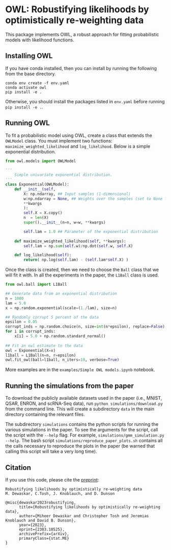 # OWL: Robustifying likelihoods by optimistically re-weighting data

This package implements OWL, a robust approach for fitting probabilistic models 
with likelihood functions.

## Installing OWL

If you have conda installed, then you can install by running the following from the base directory.

```
conda env create -f env.yaml
conda activate owl
pip install -e .
```

Otherwise, you should install the packages listed in `env.yaml` before running `pip install -e .`.

## Running OWL

To fit a probabilistic model using OWL, create a class that extends the `OWLModel` class. You must implement two functions: `maximize_weighted_likelihood` and `log_likelihood`. Below is a simple exponential distribution. 

```python
from owl.models import OWLModel

'''
    Simple univariate exponential distribution.
'''
class Exponential(OWLModel):
    def __init__(self, 
        X: np.ndarray, ## Input samples (1-dimensional)
        w:np.ndarray = None, ## Weights over the samples (set to None for uniform)
        **kwargs
        ):
        self.X = X.copy()
        n  = len(X)
        super().__init__(n=n, w=w, **kwargs)

        self.lam = 1.0 ## Parameter of the exponential distribution
    
    def maximize_weighted_likelihood(self, **kwargs):
        self.lam = np.sum(self.w)/np.dot(self.w, self.X)

    def log_likelihood(self):
        return( np.log(self.lam) - (self.lam*self.X) )
```

Once the class is created, then we need to choose the `Ball` class that we will fit it with. In all the experiments in the paper, the `L1Ball` class is used. 

```python
from owl.ball import L1Ball

## Generate data from an exponential distribution
n = 1000
lam = 5.0
x = np.random.exponential(scale=(1./lam), size=n)

## Randomly corrupt 5 percent of the data
epsilon = 0.05
corrupt_inds = np.random.choice(n, size=int(n*epsilon), replace=False)
for i in corrupt_inds:
    x[i] = 5.0 + np.random.standard_normal()
   
## Fit an owl estimate to the data
owl = Exponential(X=x)
l1ball = L1Ball(n=n, r=epsilon)
owl.fit_owl(ball=l1ball, n_iters=10, verbose=True)
```

More examples are in the `examples/Simple OWL models.ipynb` notebook.

## Running the simulations from the paper

 To download the publicly available datasets used in the paper (i.e., MNIST, QSAR, ENRON, and scRNA-Seq data), run `python simulations/download.py` from the command line. This will create a subdirectory `data` in the main directory containing the relevant files.

The subdirectory `simulations` contains the python scripts for running the various simulations in the paper. To see the arguments for the script, call the script with the `--help` flag. For example, `simulations/gmm_simulation.py --help`. The bash script `simulations/reproduce_paper_plots.sh` contains all the calls necessary to reproduce the plots in the paper (be warned that calling this script will take a very long time). 

## Citation

If you use this code, please cite the [preprint](https://arxiv.org/abs/2303.10525):

```
Robustifying likelihoods by optimistically re-weighting data
M. Dewaskar, C.Tosh, J. Knoblauch, and D. Dunson

@misc{dewaskar2023robustifying,
      title={Robustifying likelihoods by optimistically re-weighting data}, 
      author={Miheer Dewaskar and Christopher Tosh and Jeremias Knoblauch and David B. Dunson},
      year={2023},
      eprint={2303.10525},
      archivePrefix={arXiv},
      primaryClass={stat.ME}
}
```
